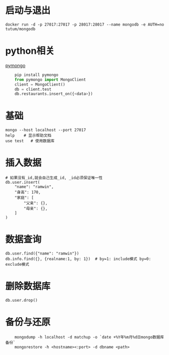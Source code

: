 # 启动与退出
    docker run -d -p 27017:27017 -p 28017:28017 --name mongodb -e AUTH=no tutum/mongodb

# python相关
[pymongo](https://docs.mongodb.org/getting-started/python/client/)
```python
    pip install pymongo
    from pymongo import MongoClient
    client = MongoClient()
    db = client.test
    db.restaurants.insert_on({<data>})
```

# 基础
    mongo --host localhost --port 27017
    help    # 显示帮助文档
    use test   # 使用数据库

# 插入数据
    # 如果没有_id,就会自己生成_id, _id必须保证唯一性
    db.user.insert(
        "name": "ramwin",
        "身高": 170,
        "家庭": [
            "父亲": {},
            "母亲": {},
        ]
    )
# 数据查询
    db.user.find({"name": "ramwin"})
    db.info.find({}, {realname:1, by: 1})  # by=1: include模式 by=0: exclude模式

# 删除数据库
    db.user.drop()

# 备份与还原
```
    mongodump -h localhost -d matchup -o `date +%Y年%m月%d日mongo数据库备份`
    mongorestore -h <hostname><:port> -d dbname <path>
```
